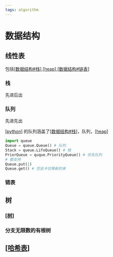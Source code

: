 ```yaml
---
tags: algorithm
---
```

# 数据结构

## 线性表

包括[[数据结构#栈]],[[heap]],[[数据结构#链表]]

### 栈

先进后出

### 队列

先进先出

[[python]] 的队列涵盖了[[数据结构#栈]]，队列，[[heap]]

```python
import queue
Queue = queue.Queue() # 队列
Stack = queue.LifoQueue() # 栈
PriorQueue = quque.PriorityQueue() # 优先队列
# 都支持
Queue.put(1)
Queue.get() # 空会卡住等新的来
```

### 链表

## 树

### [[树]]

### 分支无限数的有根树

## [[哈希表]]

[//begin]: # "Autogenerated link references for markdown compatibility"
[数据结构#栈]: 数据结构.md "数据结构"
[数据结构#链表]: 数据结构.md "数据结构"
[python]: ../python/python.md "python"
[数据结构#栈]: 数据结构.md "数据结构"
[//end]: # "Autogenerated link references"
[//begin]: # "Autogenerated link references for markdown compatibility"
[数据结构#栈]: 数据结构.md "数据结构"
[heap]: data_structure/heap.md "堆"
[数据结构#链表]: 数据结构.md "数据结构"
[python]: ../python/python.md "python"
[数据结构#栈]: 数据结构.md "数据结构"
[heap]: data_structure/heap.md "堆"
[树]: data_structure/树.md "树"
[哈希表]: data_structure/哈希表.md "哈希表"
[//end]: # "Autogenerated link references"
